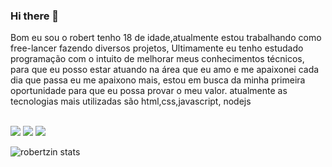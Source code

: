 ### Hi there 👋
 
Bom eu sou o robert tenho 18 de idade,atualmente estou trabalhando como free-lancer fazendo diversos projetos, Ultimamente eu tenho estudado programação com o intuito de melhorar meus conhecimentos técnicos, para que eu posso estar atuando na área que eu amo e me apaixonei cada dia que passa eu me apaixono mais, estou em busca da minha primeira oportunidade para que eu possa provar o meu valor. atualmente as tecnologias mais utilizadas são html,css,javascript, nodejs
 <br>
 <br>
 
   <img src= "https://img.shields.io/badge/HTML5-E34F26?style=for-the-badge&logo=html5&logoColor=white"/>
   <img src= "https://img.shields.io/badge/CSS3-1572B6?style=for-the-badge&logo=css3&logoColor=white"/>
   <img src= "https://img.shields.io/badge/JavaScript-F7DF1E?style=for-the-badge&logo=javascript&logoColor=black"/>
   
   ![robertzin stats](https://github-readme-stats.vercel.app/api?username=robertferrei&show_icons=true&theme=radical)

